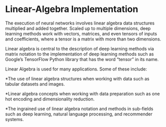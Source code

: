 # Linear-Algebra Implementation

The execution of neural networks involves linear algebra data structures multiplied and added together. Scaled up to multiple dimensions, deep learning methods work with vectors, matrices, and even tensors of inputs and coefficients, where a tensor is a matrix with more than two dimensions.

Linear algebra is central to the description of deep learning methods via matrix notation to the implementation of deep learning methods such as Google’s TensorFlow Python library that has the word “tensor” in its name.

Linear Algebra is used for many applications. Some of these include:

*The use of linear algebra structures when working with data such as tabular datasets and images.

*Linear algebra concepts when working with data preparation such as one hot encoding and dimensionality reduction.

*The ingrained use of linear algebra notation and methods in sub-fields such as deep learning, natural language processing, and recommender systems.
